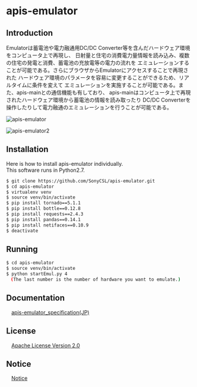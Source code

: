 # apis-emulator

## Introduction
Emulatorは蓄電池や電力融通用DC/DC Converter等を含んだハードウェア環境をコンピュータ上で再現し、
日射量と住宅の消費電力量情報を読み込み、複数の住宅の発電と消費、蓄電池の充放電等の電力の流れを
エミュレーションすることが可能である。さらにブラウザからEmulatorにアクセスすることで再現された
ハードウェア環境のパラメータを容易に変更することができるため、リアルタイムに条件を変えて
エミュレーションを実施することが可能である。また、apis-mainとの通信機能も有しており、
apis-mainはコンピュータ上で再現されたハードウェア環境から蓄電池の情報を読み取ったり
DC/DC Converterを操作したりして電力融通のエミュレーションを行うことが可能である。

![apis-emulator](https://user-images.githubusercontent.com/71874910/94903858-60973700-04d5-11eb-8d60-c0bdbbec9b4a.PNG)

![apis-emulator2](https://user-images.githubusercontent.com/71874910/94904048-ace27700-04d5-11eb-9dec-f144644dbf44.PNG)


## Installation
Here is how to install apis-emulator individually.  
This software runs in Python2.7.

```bash
$ git clone https://github.com/SonyCSL/apis-emulator.git
$ cd apis-emulator
$ virtualenv venv
$ source venv/bin/activate
$ pip install tornado==5.1.1
$ pip install bottle==0.12.8
$ pip install requests==2.4.3
$ pip install pandas==0.14.1
$ pip install netifaces==0.10.9
$ deactivate
```

## Running
```bash
$ cd apis-emulator
$ source venv/bin/activate
$ python startEmul.py 4
　(The last number is the number of hardware you want to emulate.)
```

## Documentation
&emsp;[apis-emulator_specification(JP)](https://github.com/SonyCSL/apis-emulator/blob/master/doc/jp/apis-emulator_specification.md)


## License
&emsp;[Apache License Version 2.0](https://github.com/oes-github/apis-emulator/blob/master/LICENSE)

## Notice
&emsp;[Notice](https://github.com/oes-github/apis-emulator/blob/master/NOTICE.md)
